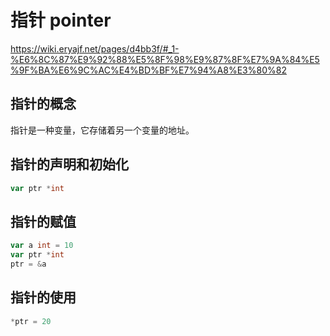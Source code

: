 # 指针 pointer
https://wiki.eryajf.net/pages/d4bb3f/#_1-%E6%8C%87%E9%92%88%E5%8F%98%E9%87%8F%E7%9A%84%E5%9F%BA%E6%9C%AC%E4%BD%BF%E7%94%A8%E3%80%82

## 指针的概念    

指针是一种变量，它存储着另一个变量的地址。

## 指针的声明和初始化

```go
var ptr *int
```

## 指针的赋值

```go
var a int = 10
var ptr *int
ptr = &a
```

## 指针的使用

```go
*ptr = 20
```

